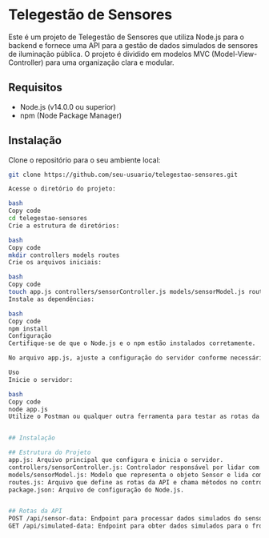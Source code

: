 
# Telegestão de Sensores

Este é um projeto de Telegestão de Sensores que utiliza Node.js para o backend e fornece uma API para a gestão de dados simulados de sensores de iluminação pública. O projeto é dividido em modelos MVC (Model-View-Controller) para uma organização clara e modular.

## Requisitos

- Node.js (v14.0.0 ou superior)
- npm (Node Package Manager)

## Instalação

Clone o repositório para o seu ambiente local:

```bash
git clone https://github.com/seu-usuario/telegestao-sensores.git

Acesse o diretório do projeto:

bash
Copy code
cd telegestao-sensores
Crie a estrutura de diretórios:

bash
Copy code
mkdir controllers models routes
Crie os arquivos iniciais:

bash
Copy code
touch app.js controllers/sensorController.js models/sensorModel.js routes.js
Instale as dependências:

bash
Copy code
npm install
Configuração
Certifique-se de que o Node.js e o npm estão instalados corretamente.

No arquivo app.js, ajuste a configuração do servidor conforme necessário.

Uso
Inicie o servidor:

bash
Copy code
node app.js
Utilize o Postman ou qualquer outra ferramenta para testar as rotas da API.


## Instalação

## Estrutura do Projeto
app.js: Arquivo principal que configura e inicia o servidor.
controllers/sensorController.js: Controlador responsável por lidar com a lógica de manipulação de dados.
models/sensorModel.js: Modelo que representa o objeto Sensor e lida com a persistência de dados.
routes.js: Arquivo que define as rotas da API e chama métodos no controlador.
package.json: Arquivo de configuração do Node.js.


## Rotas da API
POST /api/sensor-data: Endpoint para processar dados simulados do sensor.
GET /api/simulated-data: Endpoint para obter dados simulados para o frontend.


